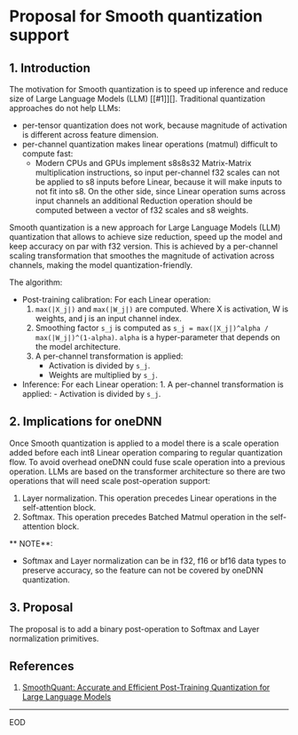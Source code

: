 Proposal for Smooth quantization support
========================================

## 1. Introduction

The motivation for Smooth quantization is to speed up inference and reduce size
of Large Language Models (LLM) [[#1]][].
Traditional quantization approaches do not help LLMs:
- per-tensor quantization does not work, because magnitude of activation is
different across feature dimension.
- per-channel quantization makes linear operations (matmul) difficult to compute fast:
  - Modern CPUs and GPUs implement s8s8s32 Matrix-Matrix multiplication instructions,
    so input per-channel f32 scales can not be applied to s8 inputs before
    Linear, because it will make inputs to not fit into s8. On the
    other side, since Linear operation sums across input channels an additional
    Reduction operation should be computed between a vector of f32 scales and s8 weights.

Smooth quantization is a new approach for Large Language Models (LLM) quantization
that allows to achieve size reduction, speed up the model and keep accuracy on
par with f32 version. This is achieved by a per-channel scaling transformation
that smoothes the magnitude of activation across channels, making the model
quantization-friendly.

The algorithm:
- Post-training calibration:
  For each Linear operation:
    1. `max(|X_j|)` and `max(|W_j|)` are computed. Where X is activation, W is weights, and j is an input channel index.
    2. Smoothing factor `s_j` is computed as `s_j = max(|X_j|)^alpha / max(|W_j|)^(1-alpha)`. `alpha`
       is a hyper-parameter that depends on the model architecture.
    3. A per-channel transformation is applied:
        - Activation is divided by `s_j`.
        - Weights are multiplied by `s_j`.
- Inference:
  For each Linear operation:
      1. A per-channel transformation is applied:
        - Activation is divided by `s_j`.


## 2. Implications for oneDNN

Once Smooth quantization is applied to a model there is a scale operation added
before each int8 Linear operation comparing to regular quantization flow. To
avoid overhead oneDNN could fuse scale operation into a previous operation.
LLMs are based on the transformer architecture so there are two operations that
will need scale post-operation support:
1. Layer normalization. This operation precedes Linear operations in the self-attention block.
2. Softmax. This operation precedes Batched Matmul operation in the self-attention block.

** NOTE**:
- Softmax and Layer normalization can be in f32, f16 or bf16 data types to preserve accuracy,
  so the feature can not be covered by oneDNN quantization.


## 3. Proposal

The proposal is to add a binary post-operation to Softmax and Layer normalization
primitives.

## References

1. [SmoothQuant: Accurate and Efficient Post-Training Quantization for Large Language Models][1]

[1]: https://arxiv.org/pdf/2211.10438.pdf

---

EOD
